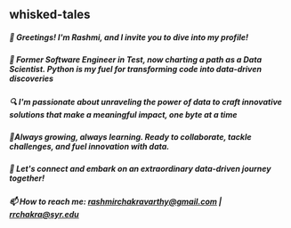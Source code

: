 ## whisked-tales


##### 👋 Greetings! I'm Rashmi, and I invite you to dive into my profile!
##### 🚀 Former Software Engineer in Test, now charting a path as a Data Scientist. Python is my fuel for transforming code into data-driven discoveries
##### 🔍 I'm passionate about unraveling the power of data to craft innovative solutions that make a meaningful impact, one byte at a time
##### 🌱Always growing, always learning. Ready to collaborate, tackle challenges, and fuel innovation with data.
##### 💬 Let's connect and embark on an extraordinary data-driven journey together!
##### 📫 How to reach me: rashmirchakravarthy@gmail.com | rrchakra@syr.edu


<!--
**Rash001/Rash001** is a ✨ _special_ ✨ repository because its `README.md` (this file) appears on your GitHub profile.

Here are some ideas to get you started:

- 🔭 I’m currently working on ...
- 🌱 I’m currently learning ...
- 👯 I’m looking to collaborate on ...
- 🤔 I’m looking for help with ...
- 💬 Ask me about ...
- 📫 How to reach me: ...
- 😄 Pronouns: ...
- ⚡ Fun fact: ...
-->
